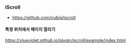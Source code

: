 ### iScroll

* https://github.com/cubiq/iscroll

#### 특정 위치에서 페이지 열리기
https://vlueviolet.github.io/plugin/iscroll/example/index.html
